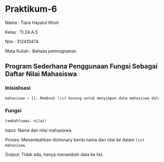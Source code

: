 # Praktikum-6

Nama : Tiara Hayatul Khoir

Kelas : TI.24.A.5

Nim : 312410474

Mata Kuliah : Bahasa pemrograman

## Program Sederhana Penggunaan Fungsi Sebagai Daftar Nilai Mahasiswa

### Inisialisasi
```python
mahasiswa = []: Membuat list kosong untuk menyimpan data mahasiswa dalam bentuk dictionary (contohnya: {"nama": "Budi", "nilai": 90}).
```

### Fungsi 
```python
tambah(nama, nilai)
```

Input: Nama dan nilai mahasiswa.

Proses: Menambahkan dictionary berisi nama dan nilai ke dalam `list mahasiswa`.

Output: Tidak ada, hanya menambah data ke list.
